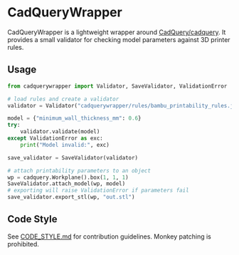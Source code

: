 # CadQueryWrapper

CadQueryWrapper is a lightweight wrapper around [CadQuery/cadquery](https://github.com/CadQuery/cadquery). It provides a small validator for checking model parameters against 3D printer rules.

## Usage

```python
from cadquerywrapper import Validator, SaveValidator, ValidationError

# load rules and create a validator
validator = Validator("cadquerywrapper/rules/bambu_printability_rules.json")

model = {"minimum_wall_thickness_mm": 0.6}
try:
    validator.validate(model)
except ValidationError as exc:
    print("Model invalid:", exc)

save_validator = SaveValidator(validator)

# attach printability parameters to an object
wp = cadquery.Workplane().box(1, 1, 1)
SaveValidator.attach_model(wp, model)
# exporting will raise ValidationError if parameters fail
save_validator.export_stl(wp, "out.stl")
```

## Code Style
See [CODE_STYLE.md](CODE_STYLE.md) for contribution guidelines. Monkey patching is prohibited.
